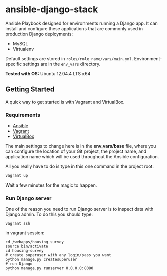 ansible-django-stack
====================

Ansible Playbook designed for environments running a Django app.  It can install and configure these applications that are commonly used in production Django deployments:
- MySQL
- Virtualenv

Default settings are stored in ```roles/role_name/vars/main.yml```.  Environment-specific settings are in the ```env_vars``` directory.

**Tested with OS:** Ubuntu 12.04.4 LTS x64

## Getting Started
A quick way to get started is with Vagrant and VirtualBox.

### Requirements
- [Ansible](http://docs.ansible.com/intro_installation.html)
- [Vagrant](http://www.vagrantup.com/downloads.html)
- [VirtualBox](https://www.virtualbox.org/wiki/Downloads)

The main settings to change here is in the **env_vars/base** file, where you can configure the location of your Git project, the project name, and application name which will be used throughout the Ansible configuration.

All you really have to do is type in this one command in the project root:
```
vagrant up
```

Wait a few minutes for the magic to happen.  

### Run Django server

One of the reason you need to run Django server is to inspect data with Django admin.
To do this you should type:

```
vagrant ssh
```

in vagrant session:

```
cd /webapps/housing_survey
source bin/activate
cd housing-survey
# create superuser with any login/pass you want
python manage.py createsuperuser
# run Django
python manage.py runserver 0.0.0.0:8080
```
